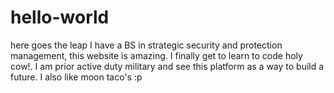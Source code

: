 # hello-world
here goes the leap
I have a BS in strategic security and protection management, this website is amazing. I finally get to learn to code holy cow!. I am prior active duty military and see this platform as a way to build a future. I also like moon taco's :p 
